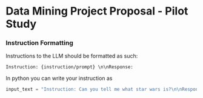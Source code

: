 # Data Mining Project Proposal - Pilot Study



### Instruction Formatting
Instructions to the LLM should be formatted as such:
```
Instruction: {instruction/prompt} \n\nResponse: 
```

In python you can write your instruction as 
```python
input_text = "Instruction: Can you tell me what star wars is?\n\nResponse: "
```